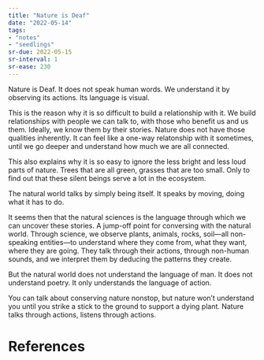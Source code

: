 ```yaml
---
title: "Nature is Deaf"
date: "2022-05-14"
tags:
- "notes"
- "seedlings"
sr-due: 2022-05-15
sr-interval: 1
sr-ease: 230
---
```


Nature is Deaf. It does not speak human words. We understand it by observing its actions. Its language is visual.

This is the reason why it is so difficult to build a relationship with it. We build relationships with people we can talk to, with those who benefit us and us them. Ideally, we know them by their stories. Nature does not have those qualities inherently. It can feel like a one-way relatonship with it sometimes, until we go deeper and understand how much we are all connected.

This also explains why it is so easy to ignore the less bright and less loud parts of nature. Trees that are all green, grasses that are too small. Only to find out that these silent beings serve a lot in the ecosystem.

The natural world talks by simply being itself. It speaks by moving, doing what it has to do.

It seems then that the natural sciences is the language through which we can uncover these stories. A jump-off point for conversing with the natural world. Through science, we observe plants, animals, rocks, soil—all non-speaking entities—to understand where they come from, what they want, where they are going. They talk through their actions, through non-human sounds, and we interpret them by deducing the patterns they create.

But the natural world does not understand the language of man. It does not understand poetry. It only understands the language of action.

You can talk about conserving nature nonstop, but nature won’t understand you until you strike a stick to the ground to support a dying plant. Nature talks through actions, listens through actions.

# References
